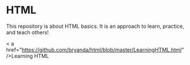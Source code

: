 # HTML
This repository is about HTML basics.
It is an approach to learn, practice, and teach others!

< a href="https://github.com/bryanda/html/blob/master/LearningHTML.html" />Learning HTML</a>
